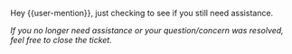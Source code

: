 Hey {{user-mention}}, just checking to see if you still need assistance.

_If you no longer need assistance or your question/concern was resolved, feel free to close the ticket._
